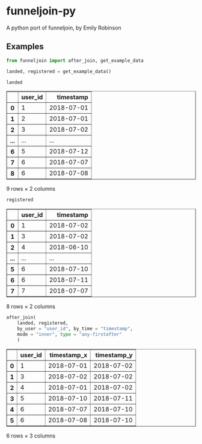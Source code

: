 # funneljoin-py
A python port of funneljoin, by Emily Robinson

## Examples


```python
from funneljoin import after_join, get_example_data

landed, registered = get_example_data()
```


```python
landed
```




<table border="1" class="dataframe">
  <thead>
    <tr style="text-align: right;">
      <th></th>
      <th>user_id</th>
      <th>timestamp</th>
    </tr>
  </thead>
  <tbody>
    <tr>
      <th>0</th>
      <td>1</td>
      <td>2018-07-01</td>
    </tr>
    <tr>
      <th>1</th>
      <td>2</td>
      <td>2018-07-01</td>
    </tr>
    <tr>
      <th>2</th>
      <td>3</td>
      <td>2018-07-02</td>
    </tr>
    <tr>
      <th>...</th>
      <td>...</td>
      <td>...</td>
    </tr>
    <tr>
      <th>6</th>
      <td>5</td>
      <td>2018-07-12</td>
    </tr>
    <tr>
      <th>7</th>
      <td>6</td>
      <td>2018-07-07</td>
    </tr>
    <tr>
      <th>8</th>
      <td>6</td>
      <td>2018-07-08</td>
    </tr>
  </tbody>
</table>
<p>9 rows × 2 columns</p>




```python
registered
```




<table border="1" class="dataframe">
  <thead>
    <tr style="text-align: right;">
      <th></th>
      <th>user_id</th>
      <th>timestamp</th>
    </tr>
  </thead>
  <tbody>
    <tr>
      <th>0</th>
      <td>1</td>
      <td>2018-07-02</td>
    </tr>
    <tr>
      <th>1</th>
      <td>3</td>
      <td>2018-07-02</td>
    </tr>
    <tr>
      <th>2</th>
      <td>4</td>
      <td>2018-06-10</td>
    </tr>
    <tr>
      <th>...</th>
      <td>...</td>
      <td>...</td>
    </tr>
    <tr>
      <th>5</th>
      <td>6</td>
      <td>2018-07-10</td>
    </tr>
    <tr>
      <th>6</th>
      <td>6</td>
      <td>2018-07-11</td>
    </tr>
    <tr>
      <th>7</th>
      <td>7</td>
      <td>2018-07-07</td>
    </tr>
  </tbody>
</table>
<p>8 rows × 2 columns</p>




```python
after_join(
    landed, registered,
    by_user = "user_id", by_time = "timestamp",
    mode = "inner", type = "any-firstafter"
    )
```




<table border="1" class="dataframe">
  <thead>
    <tr style="text-align: right;">
      <th></th>
      <th>user_id</th>
      <th>timestamp_x</th>
      <th>timestamp_y</th>
    </tr>
  </thead>
  <tbody>
    <tr>
      <th>0</th>
      <td>1</td>
      <td>2018-07-01</td>
      <td>2018-07-02</td>
    </tr>
    <tr>
      <th>1</th>
      <td>3</td>
      <td>2018-07-02</td>
      <td>2018-07-02</td>
    </tr>
    <tr>
      <th>2</th>
      <td>4</td>
      <td>2018-07-01</td>
      <td>2018-07-02</td>
    </tr>
    <tr>
      <th>3</th>
      <td>5</td>
      <td>2018-07-10</td>
      <td>2018-07-11</td>
    </tr>
    <tr>
      <th>4</th>
      <td>6</td>
      <td>2018-07-07</td>
      <td>2018-07-10</td>
    </tr>
    <tr>
      <th>5</th>
      <td>6</td>
      <td>2018-07-08</td>
      <td>2018-07-10</td>
    </tr>
  </tbody>
</table>
<p>6 rows × 3 columns</p>


